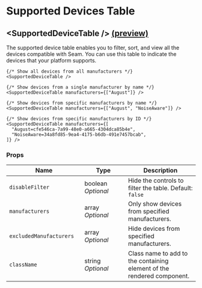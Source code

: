 # Supported Devices Table

## \<SupportedDeviceTable /> [(preview)](https://react.seam.co/?path=/docs/components-supporteddevicetable--docs)

The supported device table enables you to filter, sort, and view all the devices compatible with Seam. You can use this table to indicate the devices that your platform supports.

```tsx
{/* Show all devices from all manufacturers */}
<SupportedDeviceTable />

{/* Show devices from a single manufacturer by name */}
<SupportedDeviceTable manufacturers={["August"]} />

{/* Show devices from specific manufacturers by name */}
<SupportedDeviceTable manufacturers={["August", "NoiseAware"]} />

{/* Show devices from specific manufacturers by ID */}
<SupportedDeviceTable manufacturers={[
  "August=cfe546ca-7a99-48e0-a665-4304dca85b4e",
  "NoiseAware=34a8fd85-9ea4-4175-b6db-491e7457bcab",
]} />
```

### Props

<table><thead><tr><th width="184">Name</th><th width="100.33333333333331">Type</th><th>Description</th></tr></thead><tbody><tr><td><code>disableFilter</code></td><td>boolean<br><em>Optional</em></td><td>Hide the controls to filter the table. Default: <code>false</code></td></tr><tr><td><code>manufacturers</code></td><td>array<br><em>Optional</em></td><td>Only show devices from specified manufacturers.</td></tr><tr><td><code>excludedManufacturers</code></td><td>array<br><em>Optional</em></td><td>Hide devices from specified manufacturers.</td></tr><tr><td><code>className</code></td><td>string<br><em>Optional</em></td><td>Class name to add to the containing element of the rendered component.</td></tr></tbody></table>

